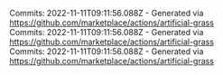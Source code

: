 Commits: 2022-11-11T09:11:56.088Z - Generated via https://github.com/marketplace/actions/artificial-grass
<br>
Commits: 2022-11-11T09:11:56.088Z - Generated via https://github.com/marketplace/actions/artificial-grass
<br>
Commits: 2022-11-11T09:11:56.088Z - Generated via https://github.com/marketplace/actions/artificial-grass
<br>
